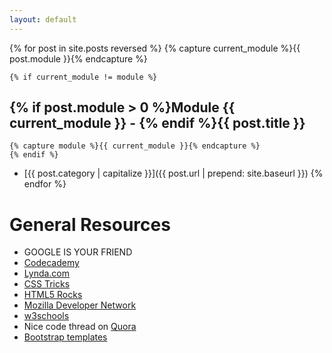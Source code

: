 ```yaml
---
layout: default
---
```


{% for post in site.posts reversed %}
	{% capture current_module %}{{ post.module }}{% endcapture %}

	{% if current_module != module %}
## {% if post.module > 0 %}Module {{ current_module }} - {% endif %}{{ post.title }}
	{% capture module %}{{ current_module }}{% endcapture %}
	{% endif %}

- [{{ post.category | capitalize }}]({{ post.url | prepend: site.baseurl }})
{% endfor %}

# General Resources
- GOOGLE IS YOUR FRIEND
- [Codecademy](http://codecademy.com)
- [Lynda.com](http://lynda.com)
- [CSS Tricks](https://css-tricks.com)
- [HTML5 Rocks](http://www.html5rocks.com/en/)
- [Mozilla Developer Network](https://developer.mozilla.org/en-US/)
- [w3schools](http://www.w3schools.com/cssref/default.asp)
- Nice code thread on [Quora](http://www.quora.com/I-want-to-learn-how-to-code-Im-about-to-turn-28-Is-it-too-late-to-learn-If-not-where-do-I-even-begin/answer/Ahmed-Balfaqih)
- [Bootstrap templates](http://startbootstrap.com)